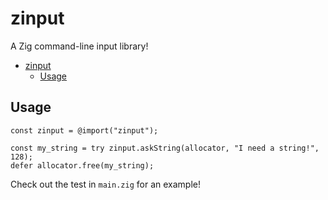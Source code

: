 # zinput

A Zig command-line input library!

- [zinput](#zinput)
	- [Usage](#usage)

## Usage
```zig
const zinput = @import("zinput");

const my_string = try zinput.askString(allocator, "I need a string!", 128);
defer allocator.free(my_string);
```

Check out the test in `main.zig` for an example!
